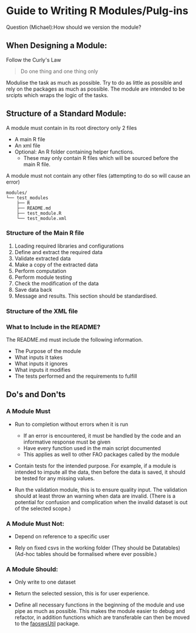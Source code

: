 # Guide to Writing R Modules/Pulg-ins

Question (Michael):How should we version the module?

## When Designing a Module:

Follow the Curly's Law

>  Do one thing and one thing only

Modulise the task as much as possible.  Try to do as little as
possible and rely on the packages as much as possible. The module are
intended to be srcipts which wraps the logic of the tasks.


## Structure of a Standard Module:

A module must contain in its root directory only 2 files

* A main R file
* An xml file
* Optional: An R folder containing helper functions.
  * These may only contain R files which will be sourced before the main R file.

A module must not contain any other files (attempting to do so will
cause an error)

```
modules/
└── test_modules
    ├── R
    ├── README.md
    ├── test_module.R
    └── test_module.xml
```

### Structure of the Main R file

1. Loading required libraries and configurations
2. Define and extract the required data
3. Validate extracted data
4. Make a copy of the extracted data
5. Perform computation
6. Perform module testing
7. Check the modification of the data
8. Save data back
9. Message and results. This section should be standardised.

### Structure of the XML file


### What to Include in the README? 

The README.md must include the following information.

* The Purpose of the module
* What inputs it takes
* What inputs it ignores
* What inputs it modifies
* The tests performed and the requirements to fulfill



## Do's and Don'ts

### A Module Must

* Run to completion without errors when it is run
  * If an error is encountered, it must be handled by the code and an informative response must be given
  * Have every function used in the main script documented
  * This applies as well to other FAO packages called by the module

* Contain tests for the intended purpose. For example, if a module is
  intended to impute all the data, then before the data is saved, it
  should be tested for any missing values.

* Run the validation module, this is to ensure quality input. The
  validation should at least throw an warning when data are
  invalid. (There is a potential for confusion and complication when
  the invalid dataset is out of the selected scope.)
 

### A Module Must Not:

* Depend on reference to a specific user

* Rely on fixed csvs in the working folder (They should be Datatables)
  (Ad-hoc tables should be formalised where ever possible.)
 

### A Module Should:


* Only write to one dataset
* Return the selected session, this is for user experience.

* Define all necessary functions in the beginning of the module and
  use pipe as much as possible. This makes the module easier to debug
  and refactor, in addition functions which are transferable can then
  be moved to the
  [faoswsUtil](https://github.com/SWS-Methodology/faoswsUtil) package.
 

